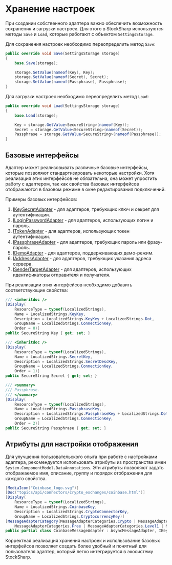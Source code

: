 # Хранение настроек

При создании собственного адаптера важно обеспечить возможность сохранения и загрузки настроек. Для этого в StockSharp используются методы `Save` и `Load`, которые работают с объектом `SettingsStorage`.

Для сохранения настроек необходимо переопределить метод `Save`:

```cs
public override void Save(SettingsStorage storage)
{
	base.Save(storage);

	storage.SetValue(nameof(Key), Key);
	storage.SetValue(nameof(Secret), Secret);
	storage.SetValue(nameof(Passphrase), Passphrase);
}
```

Для загрузки настроек необходимо переопределить метод `Load`:

```cs
public override void Load(SettingsStorage storage)
{
	base.Load(storage);

	Key = storage.GetValue<SecureString>(nameof(Key));
	Secret = storage.GetValue<SecureString>(nameof(Secret));
	Passphrase = storage.GetValue<SecureString>(nameof(Passphrase));
}
```

## Базовые интерфейсы

Адаптер может реализовывать различные базовые интерфейсы, которые позволяют стандартизировать некоторые настройки. Хотя реализация этих интерфейсов не обязательна, она может упростить работу с адаптером, так как свойства базовых интерфейсов отображаются в базовом режиме в окне редактирования подключений.

Примеры базовых интерфейсов:

1. [IKeySecretAdapter](xref:StockSharp.Messages.IKeySecretAdapter) - для адаптеров, требующих ключ и секрет для аутентификации.
2. [ILoginPasswordAdapter](xref:StockSharp.Messages.ILoginPasswordAdapter) - для адаптеров, использующих логин и пароль.
3. [ITokenAdapter](xref:StockSharp.Messages.ITokenAdapter) - для адаптеров, использующих токен аутентификации.
4. [IPassphraseAdapter](xref:StockSharp.Messages.IPassphraseAdapter) - для адаптеров, требующих пароль или фразу-пароль.
5. [IDemoAdapter](xref:StockSharp.Messages.IDemoAdapter) - для адаптеров, поддерживающих демо-режим.
6. [IAddressAdapter<TAddress>](xref:StockSharp.Messages.IAddressAdapter`1) - для адаптеров, требующих указания адреса сервера.
7. [ISenderTargetAdapter](xref:StockSharp.Messages.ISenderTargetAdapter) - для адаптеров, использующих идентификаторы отправителя и получателя.

При реализации этих интерфейсов необходимо добавить соответствующие свойства:

```cs
/// <inheritdoc />
[Display(
	ResourceType = typeof(LocalizedStrings),
	Name = LocalizedStrings.KeyKey,
	Description = LocalizedStrings.KeyKey + LocalizedStrings.Dot,
	GroupName = LocalizedStrings.ConnectionKey,
	Order = 0)]
public SecureString Key { get; set; }

/// <inheritdoc />
[Display(
	ResourceType = typeof(LocalizedStrings),
	Name = LocalizedStrings.SecretKey,
	Description = LocalizedStrings.SecretDescKey,
	GroupName = LocalizedStrings.ConnectionKey,
	Order = 1)]
public SecureString Secret { get; set; }

/// <summary>
/// Passphrase.
/// </summary>
[Display(
	ResourceType = typeof(LocalizedStrings),
	Name = LocalizedStrings.PassphraseKey,
	Description = LocalizedStrings.PassphraseKey + LocalizedStrings.Dot,
	GroupName = LocalizedStrings.ConnectionKey,
	Order = 2)]
public SecureString Passphrase { get; set; }
```

## Атрибуты для настройки отображения

Для улучшения пользовательского опыта при работе с настройками адаптера, рекомендуется использовать атрибуты из пространства имен `System.ComponentModel.DataAnnotations`. Эти атрибуты позволяют задать отображаемое имя, описание, группу и порядок отображения для каждого свойства.

```cs
[MediaIcon("Coinbase_logo.svg")]
[Doc("topics/api/connectors/crypto_exchanges/coinbase.html")]
[Display(
	ResourceType = typeof(LocalizedStrings),
	Name = LocalizedStrings.CoinbaseKey,
	Description = LocalizedStrings.CryptoConnectorKey,
	GroupName = LocalizedStrings.CryptocurrencyKey)]
[MessageAdapterCategory(MessageAdapterCategories.Crypto | MessageAdapterCategories.RealTime | MessageAdapterCategories.OrderLog |
	MessageAdapterCategories.Free | MessageAdapterCategories.Level1 | MessageAdapterCategories.Transactions)]
public partial class CoinbaseMessageAdapter : AsyncMessageAdapter, IKeySecretAdapter, IPassphraseAdapter
```

Корректная реализация хранения настроек и использование базовых интерфейсов позволяет создать более удобный и понятный для пользователя адаптер, который легко интегрируется в экосистему StockSharp.